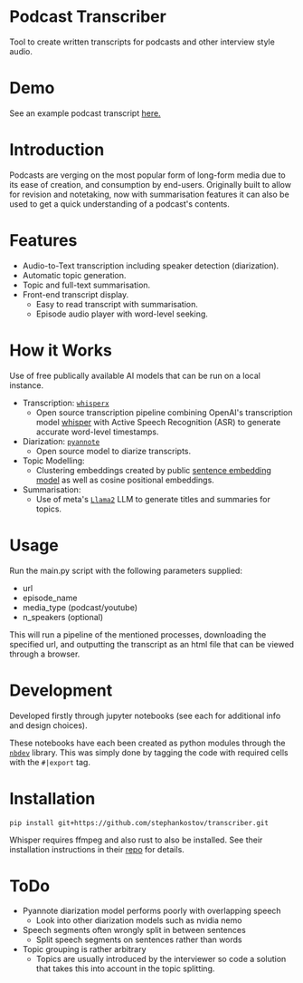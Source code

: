 # Podcast Transcriber

Tool to create written transcripts for podcasts and other interview style audio. 

# Demo

See an example podcast transcript [here.](~~~)

# Introduction

Podcasts are verging on the most popular form of long-form media due to its ease of creation, and consumption by end-users. Originally built to allow for revision and notetaking, now with summarisation features it can also be used to get a quick understanding of a podcast's contents.

# Features

- Audio-to-Text transcription including speaker detection (diarization).
- Automatic topic generation.
- Topic and full-text summarisation.
- Front-end transcript display.
    - Easy to read transcript with summarisation.
    - Episode audio player with word-level seeking.

# How it Works

Use of free publically available AI models that can be run on a local instance.

- Transcription: [`whisperx`](https://github.com/m-bain/whisperX)
    - Open source transcription pipeline combining OpenAI's transcription model [whisper](https://github.com/openai/whisper) with Active Speech Recognition (ASR) to generate accurate word-level timestamps.
- Diarization: [`pyannote`](https://github.com/pyannote/pyannote-audio)
    - Open source model to diarize transcripts.
- Topic Modelling: 
    - Clustering embeddings created by public [sentence embedding model](https://huggingface.co/sentence-transformers/all-mpnet-base-v2) as well as cosine positional embeddings.
- Summarisation: 
    - Use of meta's [`Llama2`](https://ai.meta.com/llama/) LLM to generate titles and summaries for topics.

# Usage

Run the main.py script with the following parameters supplied:
- url
- episode_name
- media_type (podcast/youtube)
- n_speakers (optional)

This will run a pipeline of the mentioned processes, downloading the specified url, and outputting the transcript as an html file that can be viewed through a browser.

# Development

Developed firstly through jupyter notebooks (see each for additional info and design choices). 

These notebooks have each been created as python modules through the [`nbdev`](https://github.com/fastai/nbdev/tree/master) library. This was simply done by tagging the code with required cells with the `#|export` tag.

# Installation

`pip install git+https://github.com/stephankostov/transcriber.git`

Whisper requires ffmpeg and also rust to also be installed. See their installation instructions in their [repo](https://github.com/openai/whisper/blob/main/README.md) for details.

# ToDo

- Pyannote diarization model performs poorly with overlapping speech
    - Look into other diarization models such as nvidia nemo
- Speech segments often wrongly split in between sentences
    - Split speech segments on sentences rather than words
- Topic grouping is rather arbitrary
    - Topics are usually introduced by the interviewer so code a solution that takes this into account in the topic splitting.